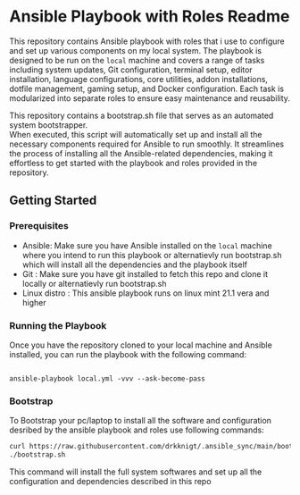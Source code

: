 # Ansible Playbook with Roles Readme

This repository contains  Ansible playbook with roles that i use to configure and set up various components on my local system. The playbook is designed to be run on the `local` machine and covers a range of tasks including system updates, Git configuration, terminal setup, editor installation, language configurations, core utilities, addon installations, dotfile management, gaming setup, and Docker configuration. Each task is modularized into separate roles to ensure easy maintenance and reusability.  

This repository contains a bootstrap.sh file that serves as an automated system bootstrapper.  
When executed, this script will automatically set up and install all the necessary components required for Ansible to run smoothly. It streamlines the process of installing all the Ansible-related dependencies, making it effortless to get started with the playbook and roles provided in the repository.

## Getting Started

### Prerequisites

- Ansible: Make sure you have Ansible installed on the `local` machine where you intend to run this playbook or alternatievly run bootstrap.sh which will install all the dependencies and the playbook itself
- Git : Make sure you have git installed to fetch this repo and clone it locally or alternatievly run bootstrap.sh
- Linux distro : This ansible playbook runs on linux mint 21.1 vera and higher



### Running the Playbook

Once you have the repository cloned to your local machine and Ansible installed, you can run the playbook with the following command:

```ansible

ansible-playbook local.yml -vvv --ask-become-pass 
```

### Bootstrap

To Bootstrap your pc/laptop to install all the software and configuration desribed by the ansible playbook and roles use following commands:
```bash
curl https://raw.githubusercontent.com/drkknigt/.ansible_sync/main/bootstrap.sh && chmod +x bootstrap.sh
./bootstrap.sh
```
This command will install the full system softwares and set up all the configuration and dependencies described in this repo

